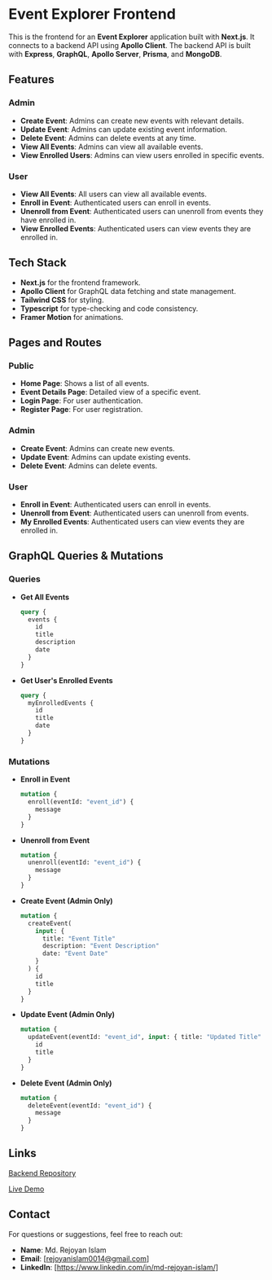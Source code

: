 # Event Explorer Frontend

This is the frontend for an **Event Explorer** application built with **Next.js**. It connects to a backend API using **Apollo Client**. The backend API is built with **Express**, **GraphQL**, **Apollo Server**, **Prisma**, and **MongoDB**.

## Features

### Admin

- **Create Event**: Admins can create new events with relevant details.
- **Update Event**: Admins can update existing event information.
- **Delete Event**: Admins can delete events at any time.
- **View All Events**: Admins can view all available events.
- **View Enrolled Users**: Admins can view users enrolled in specific events.

### User

- **View All Events**: All users can view all available events.
- **Enroll in Event**: Authenticated users can enroll in events.
- **Unenroll from Event**: Authenticated users can unenroll from events they have enrolled in.
- **View Enrolled Events**: Authenticated users can view events they are enrolled in.

## Tech Stack

- **Next.js** for the frontend framework.
- **Apollo Client** for GraphQL data fetching and state management.
- **Tailwind CSS** for styling.
- **Typescript** for type-checking and code consistency.
- **Framer Motion** for animations.

## Pages and Routes

### Public

- **Home Page**: Shows a list of all events.
- **Event Details Page**: Detailed view of a specific event.
- **Login Page**: For user authentication.
- **Register Page**: For user registration.

### Admin

- **Create Event**: Admins can create new events.
- **Update Event**: Admins can update existing events.
- **Delete Event**: Admins can delete events.

### User

- **Enroll in Event**: Authenticated users can enroll in events.
- **Unenroll from Event**: Authenticated users can unenroll from events.
- **My Enrolled Events**: Authenticated users can view events they are enrolled in.

## GraphQL Queries & Mutations

### Queries

- **Get All Events**

  ```graphql
  query {
    events {
      id
      title
      description
      date
    }
  }
  ```

- **Get User's Enrolled Events**
  ```graphql
  query {
    myEnrolledEvents {
      id
      title
      date
    }
  }
  ```

### Mutations

- **Enroll in Event**

  ```graphql
  mutation {
    enroll(eventId: "event_id") {
      message
    }
  }
  ```

- **Unenroll from Event**

  ```graphql
  mutation {
    unenroll(eventId: "event_id") {
      message
    }
  }
  ```

- **Create Event (Admin Only)**

  ```graphql
  mutation {
    createEvent(
      input: {
        title: "Event Title"
        description: "Event Description"
        date: "Event Date"
      }
    ) {
      id
      title
    }
  }
  ```

- **Update Event (Admin Only)**

  ```graphql
  mutation {
    updateEvent(eventId: "event_id", input: { title: "Updated Title" }) {
      id
      title
    }
  }
  ```

- **Delete Event (Admin Only)**
  ```graphql
  mutation {
    deleteEvent(eventId: "event_id") {
      message
    }
  }
  ```

## Links

[Backend Repository]("https://github.com/md-rejoyan-islam/event_explorer_api")

[Live Demo]("https://event-explorer.vercel.app")

## Contact

For questions or suggestions, feel free to reach out:

- **Name**: Md. Rejoyan Islam
- **Email**: [rejoyanislam0014@gmail.com]
- **LinkedIn**: [https://www.linkedin.com/in/md-rejoyan-islam/]
